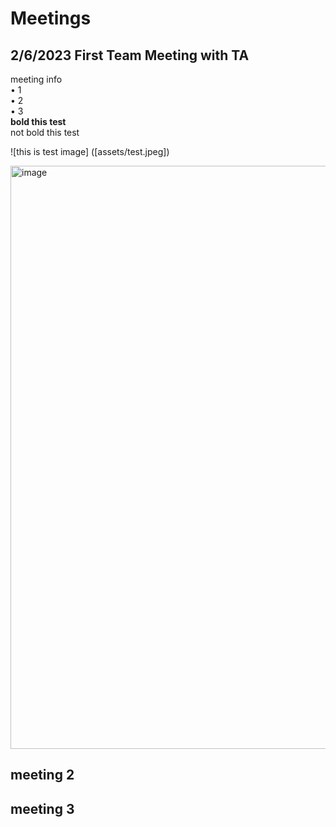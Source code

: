 # Meetings
## 2/6/2023 First Team Meeting with TA

  meeting info <br>
• 1<br>
• 2<br>
• 3<br>
**bold this test** <br>
not bold this test

![this is test image] ([assets/test.jpeg])



<img width="933" alt="image" src="https://github.com/JinpengLiu12/ECE445-SP2024/assets/112613590/fb0050a0-0d7d-40a2-8292-61bb23341017">


## meeting 2

## meeting 3








